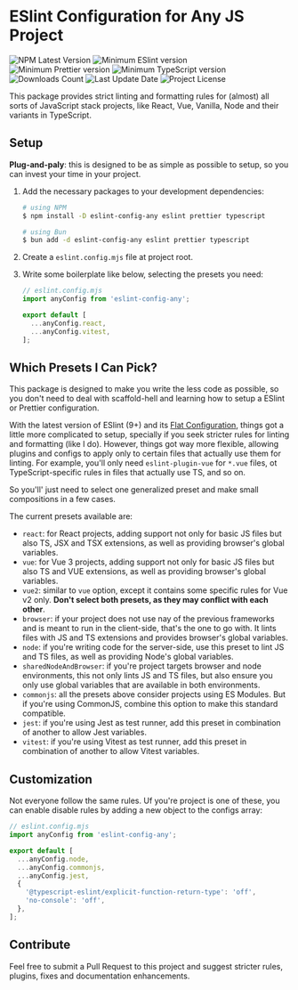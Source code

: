 # ESlint Configuration for Any JS Project

<p>
  <img src="https://img.shields.io/npm/v/eslint-config-any" alt="NPM Latest Version" />

  <img src="https://img.shields.io/npm/dependency-version/eslint-config-any/peer/eslint" alt="Minimum ESlint version" />

  <img src="https://img.shields.io/npm/dependency-version/eslint-config-any/peer/prettier" alt="Minimum Prettier version" />

  <img src="https://img.shields.io/npm/dependency-version/eslint-config-any/peer/typescript" alt="Minimum TypeScript version" />

  <img src="https://img.shields.io/npm/dm/eslint-config-any.svg?style=flat-square" alt="Downloads Count" />

  <img src="https://img.shields.io/github/last-commit/juliolmuller/eslint-config-any?" alt="Last Update Date" />

  <img src="https://img.shields.io/github/license/juliolmuller/eslint-config-any" alt="Project License" />
</p>

This package provides strict linting and formatting rules for (almost) all sorts of JavaScript stack projects, like React, Vue, Vanilla, Node and their variants in TypeScript.

## Setup

**Plug-and-paly**: this is designed to be as simple as possible to setup, so you can invest your time in your project.

1. Add the necessary packages to your development dependencies:

   ```bash
   # using NPM
   $ npm install -D eslint-config-any eslint prettier typescript

   # using Bun
   $ bun add -d eslint-config-any eslint prettier typescript
   ```

2. Create a `eslint.config.mjs` file at project root.
3. Write some boilerplate like below, selecting the presets you need:

   ```js
   // eslint.config.mjs
   import anyConfig from 'eslint-config-any';

   export default [
     ...anyConfig.react,
     ...anyConfig.vitest,
   ];
   ```

## Which Presets I Can Pick?

This package is designed to make you write the less code as possible, so you don't need to deal with scaffold-hell and learning how to setup a ESlint or Prettier configuration.

With the latest version of ESlint (9+) and its [Flat Configuration](https://eslint.org/blog/2022/08/new-config-system-part-1/), things got a little more complicated to setup, specially if you seek stricter rules for linting and formatting (like I do). However, things got way more flexible, allowing plugins and configs to apply only to certain files that actually use them for linting. For example, you'll only need `eslint-plugin-vue` for `*.vue` files, ot TypeScript-specific rules in files that actually use TS, and so on.

So you'll' just need to select one generalized preset and make small compositions in a few cases.

The current presets available are:

- `react`: for React projects, adding support not only for basic JS files but also TS, JSX and TSX extensions, as well as providing browser's global variables.
- `vue`: for Vue 3 projects, adding support not only for basic JS files but also TS and VUE extensions, as well as providing browser's global variables.
- `vue2`: similar to `vue` option, except it contains some specific rules for Vue v2 only. **Don't select both presets, as they may conflict with each other**.
- `browser`: if your project does not use nay of the previous frameworks and is meant to run in the client-side, that's the one to go with. It lints files with JS and TS extensions and provides browser's global variables.
- `node`: if you're writing code for the server-side, use this preset to lint JS and TS files, as well as providing Node's global variables.
- `sharedNodeAndBrowser`: if you're project targets browser and node environments, this not only lints JS and TS files, but also ensure you only use global variables that are available in both environments.
- `commonjs`: all the presets above consider projects using ES Modules. But if you're using CommonJS, combine this option to make this standard compatible.
- `jest`: if you're using Jest as test runner, add this preset in combination of another to allow Jest variables.
- `vitest`: if you're using Vitest as test runner, add this preset in combination of another to allow Vitest variables.

## Customization

Not everyone follow the same rules. Uf you're project is one of these, you can enable disable rules by adding a new object to the configs array:

```js
// eslint.config.mjs
import anyConfig from 'eslint-config-any';

export default [
  ...anyConfig.node,
  ...anyConfig.commonjs,
  ...anyConfig.jest,
  {
    '@typescript-eslint/explicit-function-return-type': 'off',
    'no-console': 'off',
  },
];
```

## Contribute

Feel free to submit a Pull Request to this project and suggest stricter rules, plugins, fixes and documentation enhancements.
